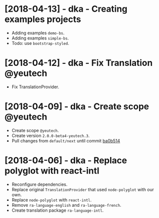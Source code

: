 # [2018-04-13] - dka - Creating examples projects

- Adding examples `demo-bs`.
- Adding examples `simple-bs`.
- Todo: use `bootstrap-styled`.

# [2018-04-12] - dka - Fix Translation @yeutech

- Fix TranslationProvider.

# [2018-04-09] - dka - Create scope @yeutech

- Create scope `@yeutech`.
- Create version `2.0.0-beta4-yeutech.3`.
- Pull changes from `default/next` until commit [ba0b514](https://github.com/marmelab/admin-on-rest/commit/ba0b514068fc01f94282a7e3de1f599b55e7ca3e)

# [2018-04-06] - dka - Replace polyglot with react-intl

- Reconfigure dependencies.
- Replace original `TranslationProvider` that used `node-polyglot` with our own.
- Replace `node-polyglot` with `react-intl`.
- Remove `ra-language-english` and `ra-language-french`.
- Create translation package `ra-language-intl`.
